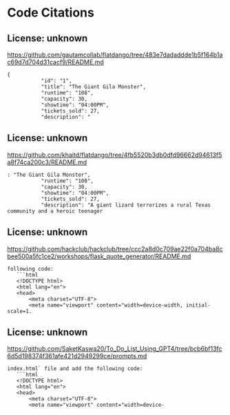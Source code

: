 # Code Citations

## License: unknown
https://github.com/gautamcollab/flatdango/tree/483e7dadaddde1b5f164b1ac69d7d704d31cacf9/README.md

```
{
           "id": "1",
           "title": "The Giant Gila Monster",
           "runtime": "108",
           "capacity": 30,
           "showtime": "04:00PM",
           "tickets_sold": 27,
           "description": "
```


## License: unknown
https://github.com/khaitd/flatdango/tree/4fb5520b3db0dfd96662d94613f5a8f74ca200c3/README.md

```
: "The Giant Gila Monster",
           "runtime": "108",
           "capacity": 30,
           "showtime": "04:00PM",
           "tickets_sold": 27,
           "description": "A giant lizard terrorizes a rural Texas community and a heroic teenager
```


## License: unknown
https://github.com/hackclub/hackclub/tree/ccc2a8d0c709ae22f0a704ba8cbee500a5fc1ce2/workshops/flask_quote_generator/README.md

```
following code:
   ```html
   <!DOCTYPE html>
   <html lang="en">
   <head>
       <meta charset="UTF-8">
       <meta name="viewport" content="width=device-width, initial-scale=1.
```


## License: unknown
https://github.com/SaketKaswa20/To_Do_List_Using_GPT4/tree/bcb6bf13fc6d5d198374f361afe421d2949299ce/prompts.md

```
index.html` file and add the following code:
   ```html
   <!DOCTYPE html>
   <html lang="en">
   <head>
       <meta charset="UTF-8">
       <meta name="viewport" content="width=device-
```

